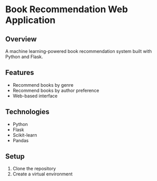 # Book Recommendation Web Application

## Overview
A machine learning-powered book recommendation system built with Python and Flask.

## Features
- Recommend books by genre
- Recommend books by author preference
- Web-based interface

## Technologies
- Python
- Flask
- Scikit-learn
- Pandas

## Setup
1. Clone the repository
2. Create a virtual environment